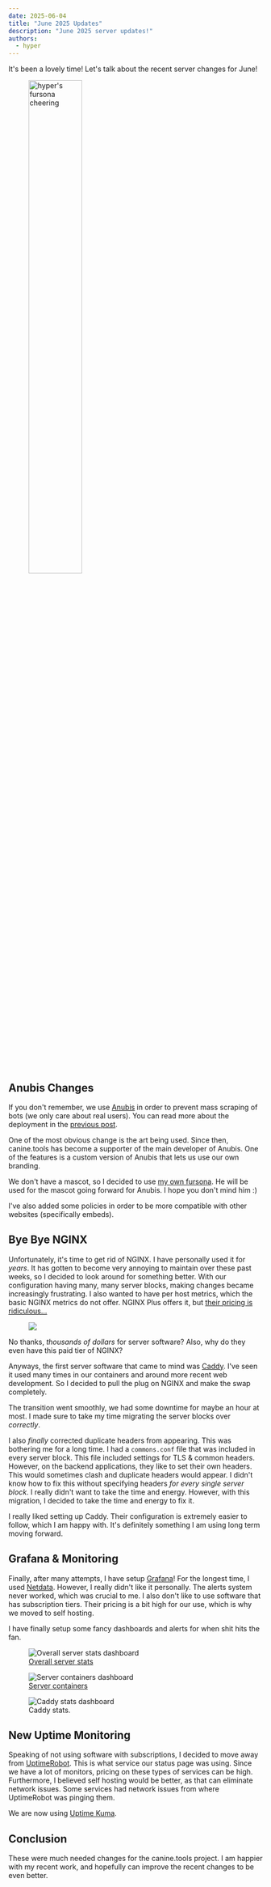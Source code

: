```yaml
---
date: 2025-06-04
title: "June 2025 Updates"
description: "June 2025 server updates!"
authors:
  - hyper
---
```

It's been a lovely time! Let's talk about the recent server changes for June!
<!-- more -->

<figure markdown="span">
  <img alt="hyper's fursona cheering" src="{{ config.site_url }}assets/images/blog/17/8.png" width="50%">
</figure>

## Anubis Changes
If you don't remember, we use [Anubis](https://anubis.techaro.lol/) in order to prevent mass scraping of bots (we only care about real users). You can read more about the deployment in the [previous post](https://canine.tools/blog/2025/04/27/anubis-report-1/).

One of the most obvious change is the art being used. Since then, canine.tools has become a supporter of the main developer of Anubis. One of the features is a custom version of Anubis that lets us use our own branding.

We don't have a mascot, so I decided to use [my own fursona](https://hyper.lol/fursona). He will be used for the mascot going forward for Anubis. I hope you don't mind him :)

I've also added some policies in order to be more compatible with other websites (specifically embeds).

## Bye Bye NGINX
Unfortunately, it's time to get rid of NGINX. I have personally used it for *years*. It has gotten to become very annoying to maintain over these past weeks, so I decided to look around for something better. With our configuration having many, many server blocks, making changes became increasingly frustrating. I also wanted to have per host metrics, which the basic NGINX metrics do not offer. NGINX Plus offers it, but [their pricing is ridiculous...](https://redlib.canine.tools/r/devops/comments/r2hn6k/wtf_is_up_with_nginx_plus/)

<figure markdown="span">
  <img src="{{ config.site_url }}assets/images/blog/17/comment.png">
</figure>

No thanks, *thousands of dollars* for server software? Also, why do they even have this paid tier of NGINX?

Anyways, the first server software that came to mind was [Caddy](https://caddyserver.com/). I've seen it used many times in our containers and around more recent web development. So I decided to pull the plug on NGINX and make the swap completely.

The transition went smoothly, we had some downtime for maybe an hour at most. I made sure to take my time migrating the server blocks over *correctly*.

I also *finally* corrected duplicate headers from appearing. This was bothering me for a long time. I had a `commons.conf` file that was included in every server block. This file included settings for TLS & common headers. However, on the backend applications, they like to set their own headers. This would sometimes clash and duplicate headers would appear. I didn't know how to fix this without specifying headers *for every single server block*. I really didn't want to take the time and energy. However, with this migration, I decided to take the time and energy to fix it.

I really liked setting up Caddy. Their configuration is extremely easier to follow, which I am happy with. It's definitely something I am using long term moving forward.

## Grafana & Monitoring
Finally, after many attempts, I have setup [Grafana](https://grafana.com/)! For the longest time, I used [Netdata](https://www.netdata.cloud/). However, I really didn't like it personally. The alerts system never worked, which was crucial to me. I also don't like to use software that has subscription tiers. Their pricing is a bit high for our use, which is why we moved to self hosting.

I have finally setup some fancy dashboards and alerts for when shit hits the fan.
<figure markdown="span">
  <img alt="Overall server stats dashboard" src="{{ config.site_url }}assets/images/blog/17/grafana.png">
  <figcaption><a href="https://grafana.com/grafana/dashboards/1860-node-exporter-full/">Overall server stats</a></figcaption>
</figure>
<figure markdown="span">
  <img alt="Server containers dashboard" src="{{ config.site_url }}assets/images/blog/17/grafana2.png">
  <figcaption><a href="https://grafana.com/grafana/dashboards/14282-cadvisor-exporter/">Server containers</a></figcaption>
</figure>
<figure markdown="span">
  <img alt="Caddy stats dashboard" src="{{ config.site_url }}assets/images/blog/17/grafana3.png">
  <figcaption>Caddy stats.</figcaption>
</figure>


## New Uptime Monitoring
Speaking of not using software with subscriptions, I decided to move away from [UptimeRobot](https://uptimerobot.com/). This is what service our status page was using. Since we have a lot of monitors, pricing on these types of services can be high. Furthermore, I believed self hosting would be better, as that can eliminate network issues. Some services had network issues from where UptimeRobot was pinging them.

We are now using [Uptime Kuma](https://uptimekuma.org/).

## Conclusion
These were much needed changes for the canine.tools project. I am happier with my recent work, and hopefully can improve the recent changes to be even better.